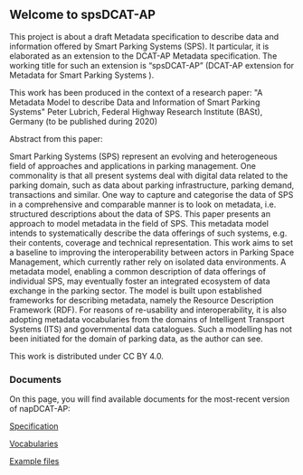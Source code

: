 ## Welcome to spsDCAT-AP


This project is about a draft Metadata specification to describe data and information offered by Smart Parking Systems (SPS). It particular, it is elaborated as an extension to the DCAT-AP Metadata specification. The working title for such an extension is “spsDCAT-AP” (DCAT-AP extension for Metadata for Smart Parking Systems ).

This work has been produced in the context of a research paper: "A Metadata Model to describe Data and Information of Smart Parking Systems" Peter Lubrich, Federal Highway Research Institute (BASt), Germany (to be published during 2020)

Abstract from this paper:

Smart Parking Systems (SPS) represent an evolving and heterogeneous field of approaches and applications in parking management. One commonality is that all present systems deal with digital data related to the parking domain, such as data about parking infrastructure, parking demand, transactions and similar. One way to capture and categorise the data of SPS in a comprehensive and comparable manner is to look on metadata, i.e. structured descriptions about the data of SPS. This paper presents an approach to model metadata in the field of SPS. This metadata model intends to systematically describe the data offerings of such systems, e.g. their contents, coverage and technical representation. This work aims to set a baseline to improving the interoperability between actors in Parking Space Management, which currently rather rely on isolated data environments. A metadata model, enabling a common description of data offerings of individual SPS, may eventually foster an integrated ecosystem of data exchange in the parking sector. The model is built upon established frameworks for describing metadata, namely the Resource Description Framework (RDF). For reasons of re-usability and interoperability, it is also adopting metadata vocabularies from the domains of Intelligent Transport Systems (ITS) and governmental data catalogues. Such a modelling has not been initiated for the domain of parking data, as the author can see.

This work is distributed under CC BY 4.0.


### Documents

On this page, you will find available documents for the most-recent version of napDCAT-AP:

[Specification](https://github.com/peterlubrich/spsDCAT-AP/tree/master/Specification)

[Vocabularies](https://eueip.github.io/napDCAT-AP/vocabularies/)

[Example files](https://github.com/peterlubrich/spsDCAT-AP/tree/master/Examples) 









